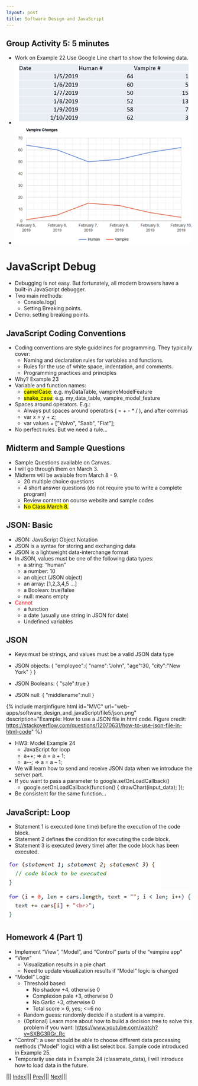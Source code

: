 ```yaml
---
layout: post
title: Software Design and JavaScript
---
```


## Group Activity 5: 5 minutes

* Work on Example 22
Use Google Line chart to show the following data.
* ![](1.png)
* ![](2.png)


# JavaScript Debug
* Debugging is not easy. But fortunately, all modern browsers have a built-in JavaScript debugger.
* Two main methods:
  * Console.log()
  * Setting Breaking points.
* Demo: setting breaking points.

## JavaScript Coding Conventions

* Coding conventions are style guidelines for programming. They typically cover:
  * Naming and declaration rules for variables and functions.
  * Rules for the use of white space, indentation, and comments.
  * Programming practices and principles
* Why? Example 23
* Variable and function names:
  * <mark>camelCase</mark>: e.g. myDataTable, vampireModelFeature
  * <mark>snake_case</mark>: e.g. my_data_table, vampire_model_feature
* Spaces around operators. E.g.:
  * Always put spaces around operators ( = + - * / ), and after commas
  * var x = y + z;
  * var values = ["Volvo", "Saab", "Fiat"];
* No perfect rules. But we need a rule…

## Midterm and Sample Questions
* Sample Questions available on Canvas.
* I will go through them on March 3.
* Midterm will be avaiable from March 8 - 9.
  * 20 multiple choice questions
  * 4 short answer questions (do not require you to write a complete program)
  * Review content on course website and sample codes
  * <mark>No Class March 8.</mark>

## JSON: Basic
* JSON: JavaScript Object Notation
* JSON is a syntax for storing and exchanging data
* JSON is a lightweight data-interchange format
* In JSON, values must be one of the following data types:
  * a string: “human”
  * a number: 10
  * an object (JSON object)
  * an array: [1,2,3,4,5 …]
  * a Boolean: true/false
  * null: means empty
* <font color=red> Cannot</font>
  * a function
  * a date (usually use string in JSON for date)
  * Undefined variables
  
## JSON
* Keys must be strings, and values must be a valid JSON data type 
* JSON objects: 
{
"employee":{ "name":"John", "age":30, "city":"New York" }
}

* JSON Booleans: { "sale":true }
* JSON null: { "middlename":null }

{% include marginfigure.html id="MVC" url="web-apps/software_design_and_javaScript/file5/json.png" description="Example: How to use a JSON file in html code. Figure credit: https://stackoverflow.com/questions/12070631/how-to-use-json-file-in-html-code" %}

* HW3: Model Example 24
  * JavaScript for loop
  * a++; => a = a + 1;
  * a--; => a = a – 1;
* We will learn how to send and receive JSON data when we introduce the server part.
* If you want to pass a parameter to google.setOnLoadCallback()
  * google.setOnLoadCallback(function() { drawChart(input_data); });
* Be consistent for the same function…
<!-- * In software engineering, dependency injection is a technique whereby one object (or static method) supplies the dependencies of another object (wiki). -->

## JavaScript: Loop
* Statement 1 is executed (one time) before the execution of the code block.
* Statement 2 defines the condition for executing the code block.
* Statement 3 is executed (every time) after the code block has been executed.

![](loop1.png)
![](loop2.png)

## Homework 4 (Part 1)
* Implement “View”, “Model”, and “Control” parts of the “vampire app”
* “View”
  * Visualization results in a pie chart
  * Need to update visualization results if “Model” logic is changed
* “Model” Logic 
  * Threshold based:
    * No shadow +4, otherwise 0
    * Complexion pale +3, otherwise 0
    * No Garlic +3, otherwise 0
    * Total score > 6, yes; <=6 no
  * Random guess: randomly decide if a student is a vampire.
  * (Optional) Learn more about how to build a decision tree to solve this problem if you want: https://www.youtube.com/watch?v=SXBG3RGr_Rc
* “Control”: a user should be able to choose different data processing methods (“Model” logic) with a list select box. Sample code introduced in Example 25.
* Temporarily use data in Example 24  (classmate_data), I will introduce how to load data in the future.


||| [Index](../../)||| [Prev](../file4/)||| [Next](../file6/)|||








